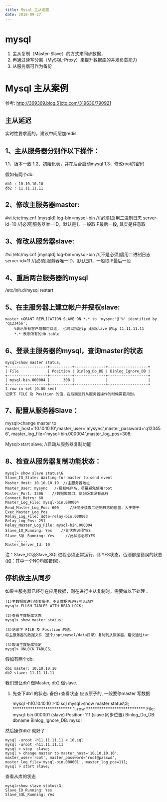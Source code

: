 ```yaml
---
title: Mysql 主从设置
date: 2018-09-27
---
```

# mysql

1. 主从复制（Master-Slave）的方式来同步数据，
2. 再通过读写分离（MySQL-Proxy）来提升数据库的并发负载能力
2. 从服务器可作为备份

# Mysql 主从案例
参考: http://369369.blog.51cto.com/319630/790921

## 主从延迟
实时性要求高的，建议中间层加redis


## 1、主从服务器分别作以下操作：
  1.1、版本一致
  1.2、初始化表，并在后台启动mysql
  1.3、修改root的密码

假如有两个db:

    db1 : 10.10.10.10
    db2 : 11.11.11.11

## 2、修改主服务器master:

   #vi /etc/my.cnf
       [mysqld]
       log-bin=mysql-bin   //[必须]启用二进制日志
       server-id=10      //[必须]服务器唯一ID，默认是1，一般取IP最后一段, 其实是任意取

## 3、修改从服务器slave:
   #vi /etc/my.cnf
       [mysqld]
       log-bin=mysql-bin   //[不是必须]启用二进制日志
       server-id=11       //[必须]服务器唯一ID，默认是1，一般取IP最后一段

## 4、重启两台服务器的mysql
   /etc/init.d/mysql restart

## 5、在主服务器上建立帐户并授权slave:

    master >GRANT REPLICATION SLAVE ON *.* to 'mysync'@'%' identified by 'q123456';
        %表示所有客户端都可以连， 也可以指定ip 比如slave 的ip 11.11.11.11
        *.* 表示所有的db.table

## 6、登录主服务器的mysql，查询master的状态
    mysql>show master status;
    +------------------+----------+--------------+------------------+
    | File             | Position | Binlog_Do_DB | Binlog_Ignore_DB |
    +------------------+----------+--------------+------------------+
    | mysql-bin.000004 |      308 |              |                  |
    +------------------+----------+--------------+------------------+
    1 row in set (0.00 sec)
    记录下 FILE 及 Position 的值，在后面进行从服务器操作的时候需要用到。

## 7、配置从服务器Slave：
   mysql>change master to master_host='10.10.10.10',master_user='mysync',master_password='q123456',
         master_log_file='mysql-bin.000004',master_log_pos=308;

   Mysql>start slave;    //启动从服务器复制功能

## 8、检查从服务器复制功能状态：

    mysql> show slave status\G
    Slave_IO_State: Waiting for master to send event
    Master_Host: 10.10.10.10  //主服务器地址
    Master_User: mysync   //授权帐户名，尽量避免使用root
    Master_Port: 3306    //数据库端口，部分版本没有此行
    Connect_Retry: 60
    Master_Log_File: mysql-bin.000004
    Read_Master_Log_Pos: 600     //#同步读取二进制日志的位置，大于等于Exec_Master_Log_Pos
    Relay_Log_File: ddte-relay-bin.000003
    Relay_Log_Pos: 251
    Relay_Master_Log_File: mysql-bin.000004
    Slave_IO_Running: Yes    //此状态必须YES
    Slave_SQL_Running: Yes     //此状态必须YES
        ......
    Master_Server_Id: 10

注：Slave_IO及Slave_SQL进程必须正常运行，即YES状态，否则都是错误的状态(如：其中一个NO均属错误)。

## 停机做主从同步
如果主服务器已经存在应用数据，则在进行主从复制时，需要做以下处理：

    (1)主数据库进行锁表操作，不让数据再进行写入动作
    mysql> FLUSH TABLES WITH READ LOCK;

    (2)查看主数据库状态
    mysql> show master status;

    (3)记录下 FILE 及 Position 的值。
    将主服务器的数据文件（整个/opt/mysql/data目录）复制到从服务器，建议通过tar

    (4)取消主数据库锁定
    mysql> UNLOCK TABLES;

假如有两个db:

    db1 master: 10.10.10.10
    db2 slave: 11.11.11.11

我们想让db1 做Master, db2 做slave.

1. 先查下db1 的状态: 备份+查看状态 应该原子的, 一般要停master 写数据

    mysql -h10.10.10.10 >10.sql
    mysql>show master status\G;
    *************************** 1. row ***************************
      File: mysql-bin.000001    (slave)
      Position: 111   (slave 同步位置)
      Binlog_Do_DB: dbname
      Binlog_Ignore_DB: mysql


然后操作db2 就好了

    mysql -uroot -h11.11.11.11 < 10.sql
    mysql -uroot -h11.11.11.11
    mysql > stop  slave;
    mysql > change master to master_host='10.10.10.10', master_user='root', master_password='root@passwd', master_log_file='mysql-bin.000001', master_log_pos=111;
    mysql > start slave;

查看从库的状态

    mysql>show slave status\G;
    Slave_IO_Running: Yes
    Slave_SQL_Running: Yes